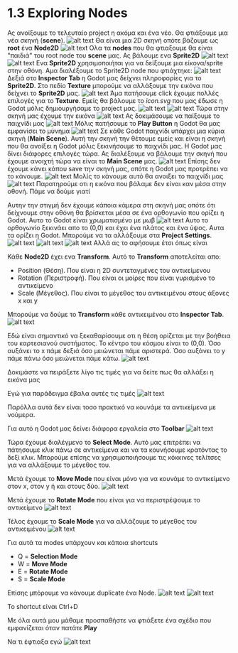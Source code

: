 # 1.3 Exploring Nodes
Ας ανοίξουμε το τελευταίο project η ακόμα και ένα νέο. Θα φτιάξουμε μια νέα σκηνή (**scene**). 
![alt text](image-1.png)
Θα είναι μια 2D σκηνή οπότε βάζουμε ως **root** ένα **Node2D**
![alt text](image.png)
Ολα τα **nodes** που θα φτιαξουμε θα είναι "παιδιά" του root node του **scene** μας. Ας βάλουμε ενα **Sprite2D**
![alt text](image-2.png)
![alt text](image-3.png)
Ενα **Sprite2D** χρησιμοποιήται για να δείξουμε μια είκονα/sprite στην οθόνη. Αμα διαλέξουμε το Sprite2D node που φτιάχτηκε:
![alt text](image-4.png)
Δεξιά στο **Inspector Tab** η Godot μας δείχνει πληροφορίες για το **Sprite2D**. Στο πεδίο **Texture** μπορούμε να αλλάξουμε την εικόνα που δείχνει το **Sprite2D** μας.
![alt text](image-5.png)
Άμα πατήσουμε click έχουμε πολλές επιλογές για το **Texture**. Εμείς θα βάλουμε το *icon.svg* που μας έδωσε η Godot μόλις δημιουργήσαμε το project μας.
![alt text](image-7.png)
![alt text](image-6.png)
Τώρα στην σκηνή μας έχουμε την εικόνα
![alt text](image-8.png)
Ας δοκιμάσουμε να παίξουμε το παιχνίδι μας
![alt text](image-9.png)
Μόλις πατήσουμε το **Play Button** η Godot θα μας εμφανίσει το μύνημα
![alt text](image-10.png)
Σε κάθε Godot παιχνίδι υπάρχει μια κύρια σκηνή (**Main Scene**). Αυτή την σκηνή την θέτουμε εμείς και είναι η σκηνή που θα ανοίξει η Godot μόλις ξεκινήσουμε το παιχνίδι μας. Η Godot μας δίνει διάφορες επιλογές τώρα. Ας διαλέξουμε να βάλουμε την σκηνή που έχουμε ανοιχτή τώρα να είναι το **Main Scene** μας.
![alt text](image-11.png)
Επίσης δεν έχουμε κάνει κάπου save την σκηνή μας, οπότε η Godot μας προτρέπει να το κάνουμε.
![alt text](image-12.png)
Μολίς το κάνουμε αυτό θα ανοιξει το παιχνίδι μας
![alt text](image-13.png)
Παρατηρούμε οτι η εικόνα που βάλαμε δεν είναι καν μέσα στην οθονή. Πάμε να δούμε γιατί

Αυτην την στιγμή δεν έχουμε κάποια κάμερα στη σκηνή μας οπότε ότι δείχνουμε στην οθόνη θα βρίσκεται μέσα σε ένα ορθογωνίο που ορίζει η Godot. Αυτο το Godot είναι χρωματισμένο με μωβ
![alt text](image-14.png)
Αυτο το ορθογωνίο ξεκινάει απο το (0,0) και έχει ένα πλάτος και ένα ύψος. Αυτα τα ορίζει η Godot. Μπορούμε να τα αλλάξουμε στα **Project Settings**.
![alt text](image-15.png)
![alt text](image-16.png)
![alt text](image-17.png)
Αλλά ας το αφήσουμε έτσι όπως είναι

Κάθε **Node2D** έχει ενα **Transform**. Αυτό το **Transform** αποτελείται απο:
- Position (Θέση). Που είναι η 2D συντεταγμένες του αντικείμενου
- Rotation (Περιστροφή). Που είναι οι μοίρες που είναι γυρισμένο το αντικείμενο
- Scale (Μέγεθος). Που είναι το μέγεθος του αντικειμένου στους άξονες x και y

Μπορούμε να δούμε το **Transform** κάθε αντικειμένου στο **Inspector Tab**.
![alt text](image-18.png)

Εδώ είναι σημαντικό να ξεκαθαρίσουμε οτι η θέση ορίζεται με την βοήθεια του καρτεσιανού συστήματος. Το κέντρο του κόσμου είναι το (0,0). Όσο αυξάνει το x πάμε δεξιά όσο μειώνεται πάμε αριστερά. Όσο αυξάνει το y πάμε πάνω όσο μειώνεται πάμε κάτω.
![alt text](image-20.png)

Δοκιμάστε να πειράξετε λίγο τις τιμές για να δείτε πως θα αλλάξει η εικόνα μας

Εγώ για παράδειγμα έβαλα αυτές τις τιμές
![alt text](image-19.png)

Παρόλλα αυτά δεν είναι τοσο πρακτικό να κουνάμε τα αντικείμενα με νούμερα.

Για αυτό η Godot μας δείνει διάφορα εργαλεία στο **Toolbar**
![alt text](image-21.png)

Τώρα έχουμε διαλέγμενο το **Select Mode**. Αυτό μας επιτρέπει να πάτησουμε κλικ πάνω σε αντικείμενα και να τα κουνήσουμε κρατόντας το δεξί κλικ. Μπορούμε επίσης να χρησιμοποιήσουμε τις κόκκινες τελίτσες για να αλλάξουμε το μέγεθος του.

Μετά έχουμε το **Move Mode** που είναι μόνο για να κουνάμε το αντικείμενο στον x, στον y ή και στους δύο.
![alt text](image-22.png)

Μετά έχουμε το **Rotate Mode** που είναι για να περιστρέψουμε το αντικείμενο
![alt text](image-23.png)

Τέλος έχουμε το **Scale Mode** για να αλλάζουμε το μέγεθος του αντικειμένου
![alt text](image-24.png)

Για αυτά τα modes υπάρχουν και κάποια shortcuts
- Q = **Selection Mode**
- W = **Move Mode**
- E = **Rotate Mode**
- S = **Scale Mode**

Επίσης μπόρουμε να κάνουμε duplicate ένα Node.
![alt text](image-27.png)
![alt text](image-26.png)

Το shortcut είναι Ctrl+D

Με όλα αυτά μου μάθαμε προσπαθήστε να φτιάξετε ένα σχέδιο που εμφανίζεται όταν πατάτε **Play**

Να τι έφτιαξα εγώ
![alt text](image-28.png)